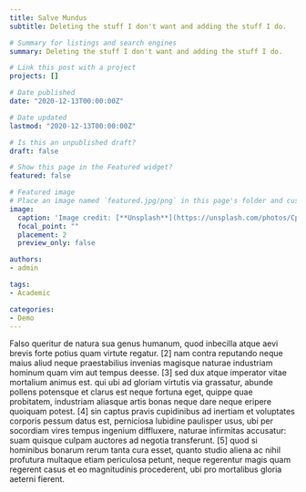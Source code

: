 ```yaml
---
title: Salve Mundus
subtitle: Deleting the stuff I don't want and adding the stuff I do.

# Summary for listings and search engines
summary: Deleting the stuff I don't want and adding the stuff I do.

# Link this post with a project
projects: []

# Date published
date: "2020-12-13T00:00:00Z"

# Date updated
lastmod: "2020-12-13T00:00:00Z"

# Is this an unpublished draft?
draft: false

# Show this page in the Featured widget?
featured: false

# Featured image
# Place an image named `featured.jpg/png` in this page's folder and customize its options here.
image:
  caption: 'Image credit: [**Unsplash**](https://unsplash.com/photos/CpkOjOcXdUY)'
  focal_point: ""
  placement: 2
  preview_only: false

authors:
- admin

tags:
- Academic

categories:
- Demo
---
```


Falso queritur de natura sua genus humanum, quod inbecilla atque aevi brevis forte potius quam virtute regatur. [2] nam contra reputando neque maius aliud neque praestabilius invenias magisque naturae industriam hominum quam vim aut tempus deesse. [3] sed dux atque imperator vitae mortalium animus est. qui ubi ad gloriam virtutis via grassatur, abunde pollens potensque et clarus est neque fortuna eget, quippe quae probitatem, industriam aliasque artis bonas neque dare neque eripere quoiquam potest. [4] sin captus pravis cupidinibus ad inertiam et voluptates corporis pessum datus est, perniciosa lubidine paulisper usus, ubi per socordiam vires tempus ingenium diffluxere, naturae infirmitas accusatur: suam quisque culpam auctores ad negotia transferunt. [5] quod si hominibus bonarum rerum tanta cura esset, quanto studio aliena ac nihil profutura multaque etiam periculosa <ac perniciosa> petunt, neque regerentur magis quam regerent casus et eo magnitudinis procederent, ubi pro mortalibus gloria aeterni fierent.